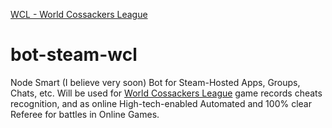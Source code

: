 [WCL - World Cossackers League](http://wcl.com.ua/css/img/header.jpg)

# bot-steam-wcl
Node Smart (I believe very soon) Bot for Steam-Hosted Apps, Groups, Chats, etc.
Will be used for [World Cossackers League](http://wcl.com.ua) game records cheats recognition,
 and as online High-tech-enabled Automated and 100% clear Referee for battles in Online Games.
